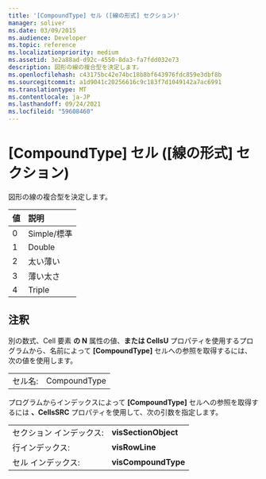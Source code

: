 ```yaml
---
title: '[CompoundType] セル ([線の形式] セクション)'
manager: soliver
ms.date: 03/09/2015
ms.audience: Developer
ms.topic: reference
ms.localizationpriority: medium
ms.assetid: 3e2a88ad-d92c-4550-8da3-fa7fdd032e73
description: 図形の線の複合型を決定します。
ms.openlocfilehash: c43175bc42e74bc18b8bf643976fdc859e3dbf8b
ms.sourcegitcommit: a1d9041c20256616c9c183f7d1049142a7ac6991
ms.translationtype: MT
ms.contentlocale: ja-JP
ms.lasthandoff: 09/24/2021
ms.locfileid: "59608460"
---
```

# <a name="compoundtype-cell-line-format-section"></a>[CompoundType] セル ([線の形式] セクション)

図形の線の複合型を決定します。 
  
|**値**|**説明**|
|:-----|:-----|
|0  <br/> |Simple/標準  <br/> |
|1  <br/> |Double  <br/> |
|2  <br/> |太い薄い  <br/> |
|3  <br/> |薄い太さ  <br/> |
|4   <br/> |Triple  <br/> |
   
## <a name="remarks"></a>注釈

別の数式、Cell 要素 **の N** 属性の値、**または CellsU** プロパティを使用するプログラムから、名前によって **[CompoundType]** セルへの参照を取得するには、次の値を使用します。  
  
|||
|:-----|:-----|
| セル名:  <br/> | CompoundType  <br/> |
   
プログラムからインデックスによって **[CompoundType]** セルへの参照を取得するには **、CellsSRC** プロパティを使用して、次の引数を指定します。 
  
|||
|:-----|:-----|
| セクション インデックス:  <br/> |**visSectionObject** <br/> |
| 行インデックス:  <br/> |**visRowLine** <br/> |
| セル インデックス:  <br/> |**visCompoundType** <br/> |
   

